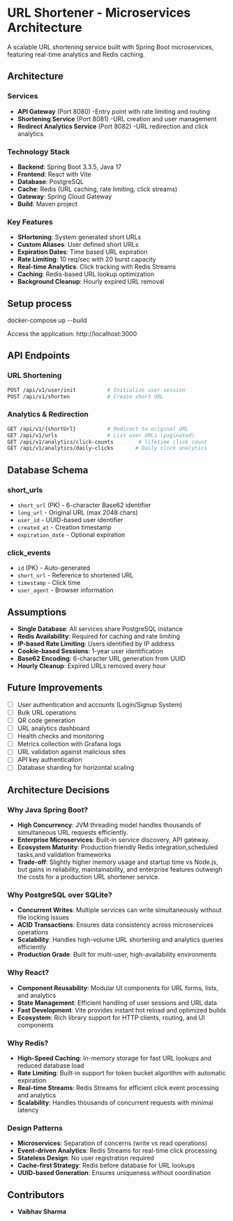 # URL Shortener - Microservices Architecture

A scalable URL shortening service built with Spring Boot microservices, featuring real-time analytics and Redis caching.

## Architecture

### Services
- **API Gateway** (Port 8080) -Entry point with rate limiting and routing
- **Shortening Service** (Port 8081) -URL creation and user management  
- **Redirect Analytics Service** (Port 8082) -URL redirection and click analytics

### Technology Stack
- **Backend**: Spring Boot 3.3.5, Java 17
- **Frontend**: React with Vite
- **Database**: PostgreSQL
- **Cache**: Redis (URL caching, rate limiting, click streams)
- **Gateway**: Spring Cloud Gateway
- **Build**: Maven project

### Key Features
- **SHortening**: System generated short URLs
- **Custom Aliases**: User defined short URLs
- **Expiration Dates**: Time based URL expiration
- **Rate Limiting**: 10 req/sec with 20 burst capacity
- **Real-time Analytics**: Click tracking with Redis Streams
- **Caching**: Redis-based URL lookup optimization
- **Background Cleanup**: Hourly expired URL removal

## Setup process

docker-compose up --build

Access the application: http://localhost:3000


## API Endpoints
### URL Shortening
```bash
POST /api/v1/user/init          # Initialize user session
POST /api/v1/shorten            # Create short URL
```

### Analytics & Redirection  
```bash
GET /api/v1/{shortUrl}          # Redirect to original URL
GET /api/v1/urls                # List user URLs (paginated)
GET /api/v1/analytics/click-counts        # lifetime click count
GET /api/v1/analytics/daily-clicks       # Daily click analytics
```

## Database Schema

### short_urls
- `short_url` (PK) - 6-character Base62 identifier
- `long_url` - Original URL (max 2048 chars)
- `user_id` - UUID-based user identifier
- `created_at` - Creation timestamp
- `expiration_date` - Optional expiration

### click_events  
- `id` (PK) - Auto-generated
- `short_url` - Reference to shortened URL
- `timestamp` - Click time
- `user_agent` - Browser information

## Assumptions

- **Single Database**: All services share PostgreSQL instance
- **Redis Availability**: Required for caching and rate limiting
- **IP-based Rate Limiting**: Users identified by IP address
- **Cookie-based Sessions**: 1-year user identification
- **Base62 Encoding**: 6-character URL generation from UUID
- **Hourly Cleanup**: Expired URLs removed every hour

## Future Improvements

- [ ] User authentication and accounts (Login/Signup System)
- [ ] Bulk URL operations
- [ ] QR code generation
- [ ] URL analytics dashboard
- [ ] Health checks and monitoring
- [ ] Metrics collection with Grafana logs
- [ ] URL validation against malicious sites
- [ ] API key authentication
- [ ] Database sharding for horizontal scaling

## Architecture Decisions

### Why Java Spring Boot?
- **High Concurrency**: JVM threading model handles thousands of simultaneous URL requests efficiently.
- **Enterprise Microservices**: Built-in service discovery, API gateway.
- **Ecosystem Maturity**: Production friendly Redis integration,scheduled tasks,and validation frameworks
- **Trade-off**: Slightly higher memory usage and startup time vs Node.js, but gains in reliability, maintainability, and enterprise features outweigh the costs for a production URL shortener service.

### Why PostgreSQL over SQLite?
- **Concurrent Writes**: Multiple services can write simultaneously without file locking issues
- **ACID Transactions**: Ensures data consistency across microservices operations
- **Scalability**: Handles high-volume URL shortening and analytics queries efficiently
- **Production Grade**: Built for multi-user, high-availability environments

### Why React?
- **Component Reusability**: Modular UI components for URL forms, lists, and analytics
- **State Management**: Efficient handling of user sessions and URL data
- **Fast Development**: Vite provides instant hot reload and optimized builds
- **Ecosystem**: Rich library support for HTTP clients, routing, and UI components

### Why Redis?
- **High-Speed Caching**: In-memory storage for fast URL lookups and reduced database load
- **Rate Limiting**: Built-in support for token bucket algorithm with automatic expiration
- **Real-time Streams**: Redis Streams for efficient click event processing and analytics
- **Scalability**: Handles thousands of concurrent requests with minimal latency

### Design Patterns
- **Microservices**: Separation of concerns (write vs read operations)
- **Event-driven Analytics**: Redis Streams for real-time click processing
- **Stateless Design**: No user registration required
- **Cache-first Strategy**: Redis before database for URL lookups
- **UUID-based Generation**: Ensures uniqueness without coordination

## Contributors

- **Vaibhav Sharma**